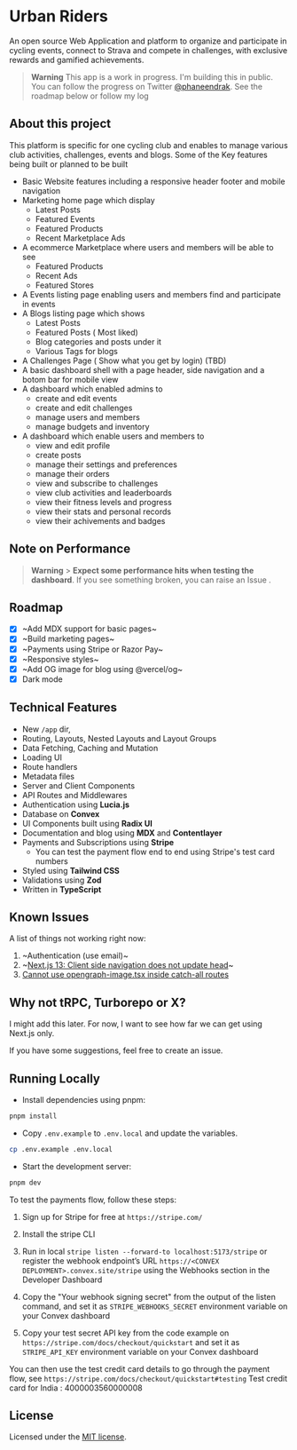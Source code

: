 # Urban Riders

An open source Web Application and platform to organize and participate in cycling events, connect to Strava and compete in challenges, with exclusive rewards and gamified achievements.

> **Warning**
> This app is a work in progress. I'm building this in public. You can follow the progress on Twitter [@phaneendrak](https://twitter.com/phaneendrak).
> See the roadmap below or follow my log

## About this project

This platform is specific for one cycling club and enables to manage various club activities, challenges, events and blogs. Some of the Key features being built or planned to be built

- Basic Website features including a responsive header footer and mobile navigation
- Marketing home page which display
  - Latest Posts
  - Featured Events
  - Featured Products
  - Recent Marketplace Ads
- A ecommerce Marketplace where users and members will be able to see
  - Featured Products
  - Recent Ads
  - Featured Stores
- A Events listing page enabling users and members find and participate in events
- A Blogs listing page which shows
  - Latest Posts
  - Featured Posts ( Most liked)
  - Blog categories and posts under it
  - Various Tags for blogs
- A Challenges Page ( Show what you get by login) (TBD)
- A basic dashboard shell with a page header, side navigation and a botom bar for mobile view
- A dashboard which enabled admins to
  - create and edit events
  - create and edit challenges
  - manage users and members
  - manage budgets and inventory
- A dashboard which enable users and members to
  - view and edit profile
  - create posts
  - manage their settings and preferences
  - manage their orders
  - view and subscribe to challenges
  - view club activities and leaderboards
  - view their fitness levels and progress
  - view their stats and personal records
  - view their achivements and badges

## Note on Performance

> **Warning** > **Expect some performance hits when testing the dashboard**.
> If you see something broken, you can raise an Issue .

## Roadmap

- [x] ~Add MDX support for basic pages~
- [x] ~Build marketing pages~
- [x] ~Payments using Stripe or Razor Pay~
- [x] ~Responsive styles~
- [x] ~Add OG image for blog using @vercel/og~
- [x] Dark mode

## Technical Features

- New `/app` dir,
- Routing, Layouts, Nested Layouts and Layout Groups
- Data Fetching, Caching and Mutation
- Loading UI
- Route handlers
- Metadata files
- Server and Client Components
- API Routes and Middlewares
- Authentication using **Lucia.js**
- Database on **Convex**
- UI Components built using **Radix UI**
- Documentation and blog using **MDX** and **Contentlayer**
- Payments and Subscriptions using **Stripe**
  - You can test the payment flow end to end using Stripe's test card numbers
- Styled using **Tailwind CSS**
- Validations using **Zod**
- Written in **TypeScript**

## Known Issues

A list of things not working right now:

1. ~Authentication (use email)~
2. ~[Next.js 13: Client side navigation does not update head](https://github.com/vercel/next.js/issues/42414)~
3. [Cannot use opengraph-image.tsx inside catch-all routes](https://github.com/vercel/next.js/issues/48162)

## Why not tRPC, Turborepo or X?

I might add this later. For now, I want to see how far we can get using Next.js only.

If you have some suggestions, feel free to create an issue.

## Running Locally

- Install dependencies using pnpm:

```sh
pnpm install
```

- Copy `.env.example` to `.env.local` and update the variables.

```sh
cp .env.example .env.local
```

- Start the development server:

```sh
pnpm dev
```

To test the payments flow, follow these steps:

1. Sign up for Stripe for free at `https://stripe.com/`
2. Install the stripe CLI

3. Run in local
   `stripe listen --forward-to localhost:5173/stripe`
   or
   register the webhook endpoint’s URL `https://<CONVEX DEPLOYMENT>.convex.site/stripe` using the Webhooks section in the Developer Dashboard

4. Copy the "Your webhook signing secret" from the output of the listen command, and set it as `STRIPE_WEBHOOKS_SECRET` environment variable on your Convex dashboard
5. Copy your test secret API key from the code example on `https://stripe.com/docs/checkout/quickstart` and set it as `STRIPE_API_KEY` environment variable on your Convex dashboard

You can then use the test credit card details to go through the payment flow, see `https://stripe.com/docs/checkout/quickstart#testing`
Test credit card for India : 4000003560000008

## License

Licensed under the [MIT license](https://github.com/phaneendra/urbanriders/blob/main/LICENSE.md).
